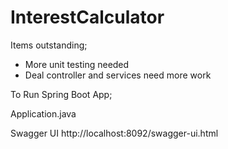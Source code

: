 # InterestCalculator

Items outstanding;
- More unit testing needed
- Deal controller and services need more work


To Run Spring Boot App;

Application.java

Swagger UI
http://localhost:8092/swagger-ui.html
